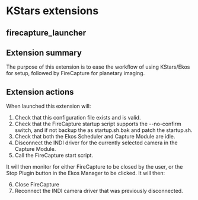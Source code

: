 ﻿# KStars extensions
## firecapture_launcher
Extension summary
-----------------
The purpose of this extension is to ease the workflow of using KStars/Ekos
for setup, followed by FireCapture for planetary imaging.

Extension actions
-----------------
When launched this extension will:

1. Check that this configuration file exists and is valid.
2. Check that the FireCapture startup script supports the --no-confirm switch, and if not backup the as startup.sh.bak and patch the startup.sh.
3. Check that both the Ekos Scheduler and Capture Module are idle.
4. Disconnect the INDI driver for the currently selected camera in the Capture Module.
5. Call the FireCapture start script.

It will then monitor for either FireCapture to be closed by the user, or the Stop Plugin
button in the Ekos Manager to be clicked. It will then:

6. Close FireCapture
7. Reconnect the INDI camera driver that was previously disconnected.
